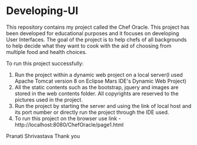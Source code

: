 # Developing-UI
This repository contains my project called the Chef Oracle. This project has been developed for educational purposes
and it focuses on developing User Interfaces.
The goal of the project is to help chefs of all backgrounds to help decide what they want to cook with the aid of choosing 
from multiple food and health choices.

To run this project successfully:
1. Run the project within a dynamic web project on a local server(I used Apache Tomcat version 8 on Eclipse Mars IDE's Dynamic Web Project)
2. All the static contents such as the bootstrap, jquery and images are stored in the web contents folder.
All copyrights are reserved to the pictures used in the project.
3. Run the project by starting the server and using the link of local host and its port number or directly run the project through the IDE used.
4. To run this project on the browser use link - http://localhost:8080/ChefOracle/page1.html

Pranati Shrivastava
Thank you
